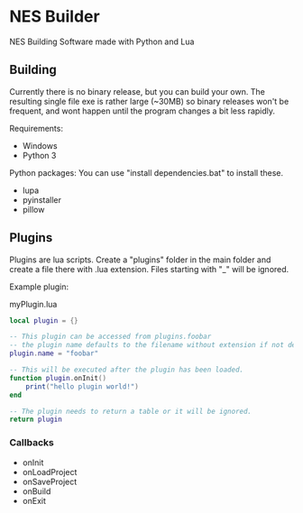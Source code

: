 # NES Builder
NES Building Software made with Python and Lua

## Building ##
Currently there is no binary release, but you can build your own.
The resulting single file exe is rather large (~30MB) so binary 
releases won't be frequent, and wont happen until the program 
changes a bit less rapidly.

Requirements:
* Windows
* Python 3

Python packages:
You can use "install dependencies.bat" to install these.
* lupa
* pyinstaller
* pillow


## Plugins ##
Plugins are lua scripts.
Create a "plugins" folder in the main folder and create a file there with 
.lua extension.  Files starting with "_" will be ignored.

Example plugin:

myPlugin.lua
```lua
local plugin = {}

-- This plugin can be accessed from plugins.foobar
-- the plugin name defaults to the filename without extension if not defined.
plugin.name = "foobar"

-- This will be executed after the plugin has been loaded.
function plugin.onInit()
    print("hello plugin world!")
end

-- The plugin needs to return a table or it will be ignored.
return plugin
```

### Callbacks ###
* onInit
* onLoadProject
* onSaveProject
* onBuild
* onExit
